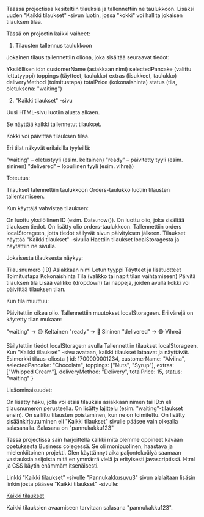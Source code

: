 


Täässä projectissa kesiteltiin tilauksia ja tallennettiin ne taulukkoon. Lisäksi uuden "Kaikki tilaukset" -sivun luotin, jossa "kokki" voi hallita jokaisen tilauksen tilaa.

Tässä on projectin kaikki vaiheet:


1. Tilausten tallennus taulukkoon

Jokainen tilaus tallennettiin oliona, joka sisältää seuraavat tiedot:

Yksilöllisen id:n
customerName (asiakkaan nimi)
selectedPancake (valittu lettutyyppi)
toppings (täytteet, taulukko)
extras (lisukkeet, taulukko)
deliveryMethod (toimitustapa)
totalPrice (kokonaishinta)
status (tila, oletuksena: "waiting")

2. "Kaikki tilaukset" -sivu

Uusi HTML-sivu luotiin alusta alkaen. 

Se näyttää kaikki tallennetut tilaukset.

Kokki voi päivittää tilauksen tilaa.

Eri tilat näkyvät erilaisilla tyyleillä:

"waiting" – oletustyyli (esim. keltainen)
"ready" – päivitetty tyyli (esim. sininen)
"delivered" – lopullinen tyyli (esim. vihreä)


Toteutus:

Tilaukset talennettiin taulukkoon
Orders-taulukko luotiin tilausten tallentamiseen.

Kun käyttäjä vahvistaa tilauksen:

On luottu yksilöllinen ID (esim. Date.now()).
On luottu olio, joka sisältää tilauksen tiedot.
On lisätty olio orders-taulukkoon.
Tallennettiin orders localStorageen, jotta tiedot säilyvät sivun päivityksen jälkeen.
Tilaukset näyttää "Kaikki tilaukset" -sivulla
Haettiin tilaukset localStoragesta ja näytättiin ne sivulla.

Jokaisesta tilauksesta näykyy:

Tilausnumero (ID)
Asiakkaan nimi
Letun tyyppi
Täytteet ja lisätuotteet
Toimitustapa
Kokonaishinta
Tila (valikko tai napit tilan vaihtamiseen)
Päivitä tilauksen tila
Lisää valikko (dropdown) tai nappeja, joiden avulla kokki voi päivittää tilauksen tilan.

Kun tila muuttuu:

Päivitettiin oikea olio.
Tallennettiin muutokset localStorageen.
Eri värejä on käytetty tilan mukaan:

"waiting" → 🟡 Keltainen
"ready" → 🔵 Sininen
"delivered" → 🟢 Vihreä

Säilytettiin tiedot localStorage:n avulla
Tallennettiin tilaukset localStorageen.
Kun "Kaikki tilaukset" -sivu avataan,  kaikki tilaukset lataavat ja näyttävät.
Esimerkki tilaus-oliosta
{
  id: 1700000001234,
  customerName: "Alviina",
  selectedPancake: "Chocolate",
  toppings: ["Nuts", "Syrup"],
  extras: ["Whipped Cream"],
  deliveryMethod: "Delivery",
  totalPrice: 15,
  status: "waiting"
}

Lisäominaisuudet:
 
On lisätty haku, jolla voi etsiä tilauksia asiakkaan nimen tai ID:n eli tilausnumeron perusteella.
On lisätty lajittelu (esim. "waiting"-tilaukset ensin).
On sallittu tilausten poistaminen, kun ne on toimitettu.
On lisätty sisäänkirjautuminen eli "Kaikki tilaukset" sivulle pääsee vain oikealla salasanalla. Salasana on "pannukakku123"

Tässä  projectissä sain harjoittella kaikki mitä olemme oppineet kävään opetuksesta Business colegessä. Se oli monipuolinen, haastava ja mielenkiitoinen projekti. Olen käyttännyt aika paljontekoälyä saamaan vastauksia asijoista mitä en ymmärrä vielä ja erityisesti javascriptissä. Html ja CSS käytin enämmäm itsenäisesti. 


Linkki "Kaikki tilaukset" -sivulle
"Pannukakkusuvu3" sivun alalaitaan lisäsin linkin josta pääsee "Kaikki tilaukset" -sivulle:  <p><a href="orders.html">Kaikki tilaukset</a></p>
    
Kaikki tilauksien avaamiseen tarvitaan salasana "pannukakku123".


